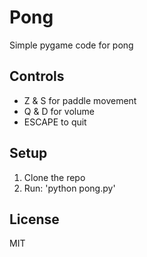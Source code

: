 # Pong
Simple pygame code for pong

## Controls
- Z & S for paddle movement
- Q & D for volume
- ESCAPE to quit

## Setup
1. Clone the repo
2. Run: 'python pong.py'

## License
MIT